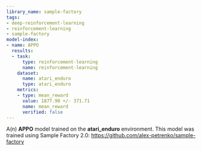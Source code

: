 ```yaml
---
library_name: sample-factory
tags:
- deep-reinforcement-learning
- reinforcement-learning
- sample-factory
model-index:
- name: APPO
  results:
  - task:
      type: reinforcement-learning
      name: reinforcement-learning
    dataset:
      name: atari_enduro
      type: atari_enduro
    metrics:
    - type: mean_reward
      value: 1877.90 +/- 371.71
      name: mean_reward
      verified: false
---
```


A(n) **APPO** model trained on the **atari_enduro** environment.
This model was trained using Sample Factory 2.0: https://github.com/alex-petrenko/sample-factory
    